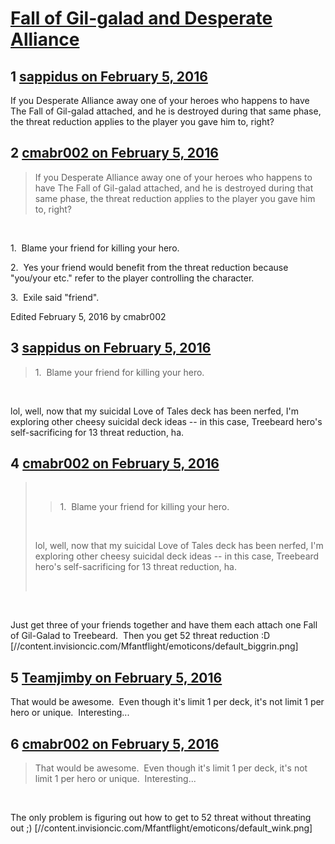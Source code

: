 # [Fall of Gil-galad and Desperate Alliance](https://community.fantasyflightgames.com/topic/201556-fall-of-gil-galad-and-desperate-alliance/)

## 1 [sappidus on February 5, 2016](https://community.fantasyflightgames.com/topic/201556-fall-of-gil-galad-and-desperate-alliance/?do=findComment&comment=2034920)

If you Desperate Alliance away one of your heroes who happens to have The Fall of Gil-galad attached, and he is destroyed during that same phase, the threat reduction applies to the player you gave him to, right?

## 2 [cmabr002 on February 5, 2016](https://community.fantasyflightgames.com/topic/201556-fall-of-gil-galad-and-desperate-alliance/?do=findComment&comment=2034986)

> If you Desperate Alliance away one of your heroes who happens to have The Fall of Gil-galad attached, and he is destroyed during that same phase, the threat reduction applies to the player you gave him to, right?

 

1.  Blame your friend for killing your hero. 

2.  Yes your friend would benefit from the threat reduction because "you/your etc." refer to the player controlling the character. 

3.  Exile said "friend".

Edited February 5, 2016 by cmabr002

## 3 [sappidus on February 5, 2016](https://community.fantasyflightgames.com/topic/201556-fall-of-gil-galad-and-desperate-alliance/?do=findComment&comment=2035094)

> 1.  Blame your friend for killing your hero. 

 

lol, well, now that my suicidal Love of Tales deck has been nerfed, I'm exploring other cheesy suicidal deck ideas -- in this case, Treebeard hero's self-sacrificing for 13 threat reduction, ha.

## 4 [cmabr002 on February 5, 2016](https://community.fantasyflightgames.com/topic/201556-fall-of-gil-galad-and-desperate-alliance/?do=findComment&comment=2035138)

>  
> 
> > 1.  Blame your friend for killing your hero. 
> 
>  
> 
> lol, well, now that my suicidal Love of Tales deck has been nerfed, I'm exploring other cheesy suicidal deck ideas -- in this case, Treebeard hero's self-sacrificing for 13 threat reduction, ha.
> 
>  

 

Just get three of your friends together and have them each attach one Fall of Gil-Galad to Treebeard.  Then you get 52 threat reduction :D [//content.invisioncic.com/Mfantflight/emoticons/default_biggrin.png]

## 5 [Teamjimby on February 5, 2016](https://community.fantasyflightgames.com/topic/201556-fall-of-gil-galad-and-desperate-alliance/?do=findComment&comment=2035245)

That would be awesome.  Even though it's limit 1 per deck, it's not limit 1 per hero or unique.  Interesting...

## 6 [cmabr002 on February 5, 2016](https://community.fantasyflightgames.com/topic/201556-fall-of-gil-galad-and-desperate-alliance/?do=findComment&comment=2035250)

> That would be awesome.  Even though it's limit 1 per deck, it's not limit 1 per hero or unique.  Interesting...

 

The only problem is figuring out how to get to 52 threat without threating out ;) [//content.invisioncic.com/Mfantflight/emoticons/default_wink.png]

